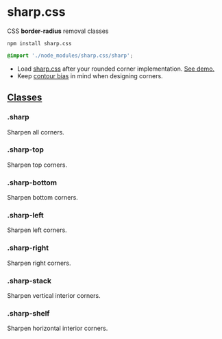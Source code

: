 # sharp.css

CSS <b>border-radius</b> removal classes

```
npm install sharp.css
```

```css
@import './node_modules/sharp.css/sharp';
```

- Load [sharp.css](sharp.css) after your rounded corner implementation. [See demo.](https://ryanve.github.io/sharp.css/)
- Keep [contour bias](https://graphicdesign.stackexchange.com/a/84943/100255) in mind when designing corners.

## [Classes](https://ryanve.github.io/sharp.css/)

### .sharp

Sharpen all corners.

### .sharp-top

Sharpen top corners.

### .sharp-bottom

Sharpen bottom corners.

### .sharp-left

Sharpen left corners.

### .sharp-right

Sharpen right corners.

### .sharp-stack

Sharpen vertical interior corners.

### .sharp-shelf

Sharpen horizontal interior corners.
